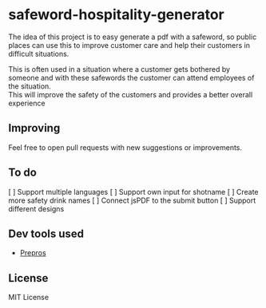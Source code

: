 # safeword-hospitality-generator
The idea of this project is to easy generate a pdf with a safeword, so public places can use
this to improve customer care and help their customers in difficult situations.

This is often used in a situation where a customer gets bothered by someone and with these safewords the customer can attend employees of the situation.  
This will improve the safety of the customers and provides a better overall experience

## Improving
Feel free to open pull requests with new suggestions or improvements.

## To do
[ ] Support multiple languages
[ ] Support own input for shotname
[ ] Create more safety drink names
[ ] Connect jsPDF to the submit button
[ ] Support different designs

## Dev tools used
- [Prepros](https://prepros.io/)

## License 
MIT License